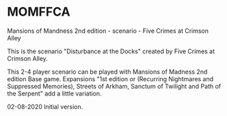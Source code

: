 # MOMFFCA
Mansions of Mandness 2nd edition - scenario - Five Crimes at Crimson Alley

This is the scenario "Disturbance at the Docks" created by Five Crimes at Crimson Alley.

This 2-4 player scenario can be played with Mansions of Madness 2nd edition Base game. Expansions "1st edition or (Recurring Nightmares and Suppressed Memories), Streets of Arkham, Sanctum of Twilight and Path of the Serpent" add a little variation.


02-08-2020 Initial version.
